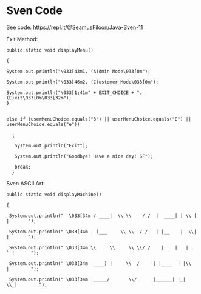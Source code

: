 # Sven Code

See code: https://repl.it/@SeamusFiloon/Java-Sven-11

Exit Method:

    public static void displayMenu()
  
    {  
    
    System.out.println("\033[43m1. (A)dmin Mode\033[0m");
    
    System.out.println("\033[46m2. (C)ustomer Mode\033[0m");
    
    System.out.println("\033[1;41m" + EXIT_CHOICE + ". (E)xit\033[0m\033[32m");
    }
  
  
    else if (userMenuChoice.equals("3") || userMenuChoice.equals("E") || userMenuChoice.equals("e"))
      
      {
       
       System.out.println("Exit");
       
       System.out.println("Goodbye! Have a nice day! SF");
       
       break;
      }

Sven ASCII Art:

    public static void displayMachine()
  
    {
     
     System.out.println("  \033[34m / ____|  \\ \\    / /  |  ____| | \\ | |       ");
     
     System.out.println(" \033[34m | (___     \\ \\  / /   | |__    |  \\| |       ");
     
     System.out.println(" \033[34m \\___  \\     \\ \\/ /    |  __|   | . ` |      ");
     
     System.out.println(" \033[34m  ____) |     \\  /     | |____  | |\\  |        ");
     
     System.out.println(" \033[34m |_____/       \\/      |______| |_| \\_|        ");

